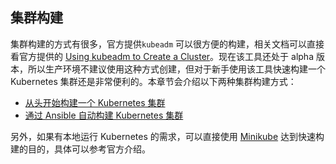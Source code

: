 ## 集群构建

集群构建的方式有很多，官方提供`kubeadm` 可以很方便的构建，相关文档可以直接看官方提供的 [Using kubeadm to Create a Cluster](https://kubernetes.io/docs/setup/independent/create-cluster-kubeadm/)。现在该工具还处于 alpha 版本，所以生产环境不建议使用这种方式创建，但对于新手使用该工具快速构建一个 Kubernetes 集群还是非常便利的。本章节会介绍以下两种集群构建方式：

* [从头开始构建一个 Kubernetes 集群](chapter2-1.md)
* [通过 Ansible 自动构建 Kubernetes 集群](chapter2-2.md)

另外，如果有本地运行 Kubernetes 的需求，可以直接使用 [Minikube](https://github.com/kubernetes/minikube) 达到快速构建的目的，具体可以参考官方介绍。
